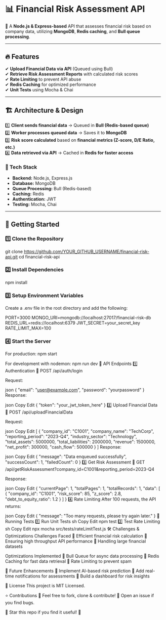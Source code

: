 # 📊 Financial Risk Assessment API  

🚀 A **Node.js & Express-based** API that assesses financial risk based on company data, utilizing **MongoDB**, **Redis caching**, and **Bull queue processing**.  

---

## 🔥 Features  

✔ **Upload Financial Data via API** (Queued using Bull)  
✔ **Retrieve Risk Assessment Reports** with calculated risk scores  
✔ **Rate Limiting** to prevent API abuse  
✔ **Redis Caching** for optimized performance  
✔ **Unit Tests** using Mocha & Chai  

---

## 🏗️ Architecture & Design  

1️⃣ **Client sends financial data** → Queued in **Bull (Redis-based queue)**  
2️⃣ **Worker processes queued data** → Saves it to **MongoDB**  
3️⃣ **Risk score calculated** based on **financial metrics (Z-score, D/E Ratio, etc.)**  
4️⃣ **Data retrieved via API** → Cached in **Redis for faster access**  

### 📌 Tech Stack  
- **Backend:** Node.js, Express.js  
- **Database:** MongoDB  
- **Queue Processing:** Bull (Redis-based)  
- **Caching:** Redis  
- **Authentication:** JWT  
- **Testing:** Mocha, Chai  

---

## 🚀 Getting Started  

### 1️⃣ Clone the Repository  

git clone https://github.com/YOUR_GITHUB_USERNAME/financial-risk-api.git
cd financial-risk-api

### 2️⃣ Install Dependencies
npm install

### 3️⃣ Setup Environment Variables
Create a .env file in the root directory and add the following:

PORT=3000
MONGO_URI=mongodb://localhost:27017/financial-risk-db
REDIS_URL=redis://localhost:6379
JWT_SECRET=your_secret_key
RATE_LIMIT_MAX=100
### 4️⃣ Start the Server
For production:
npm start

For development with nodemon:
npm run dev
📡 API Endpoints
1️⃣ Authentication
🔹 POST /api/auth/login

Request:

json
{ 
  "email": "user@example.com", 
  "password": "yourpassword" 
}
Response:

json
Copy
Edit
{ 
  "token": "your_jwt_token_here" 
}
2️⃣ Upload Financial Data
🔹 POST /api/uploadFinancialData

Request:

json
Copy
Edit
[
  {
    "company_id": "C1001",
    "company_name": "TechCorp",
    "reporting_period": "2023-Q4",
    "industry_sector": "Technology",
    "total_assets": 5000000,
    "total_liabilities": 2000000,
    "revenue": 1500000,
    "net_profit": 300000,
    "cash_flow": 500000
  }
]
Response:

json
Copy
Edit
{
  "message": "Data enqueued successfully",
  "successCount": 1,
  "failedCount": 0
}
3️⃣ Get Risk Assessment
🔹 GET /api/getRiskAssessment?company_id=C1001&reporting_period=2023-Q4

Response:

json
Copy
Edit
{
  "currentPage": 1,
  "totalPages": 1,
  "totalRecords": 1,
  "data": [
    {
      "company_id": "C1001",
      "risk_score": 85,
      "z_score": 2.8,
      "debt_to_equity_ratio": 1.2
    }
  ]
}
4️⃣ Rate Limiting
After 100 requests, the API returns:

json
Copy
Edit
{
  "message": "Too many requests, please try again later."
}
🧪 Running Tests
1️⃣ Run Unit Tests
sh
Copy
Edit
npm test
2️⃣ Test Rate Limiting
sh
Copy
Edit
npx mocha src/tests/rateLimitTest.js
🛠️ Challenges & Optimizations
Challenges Faced
🚧 Efficient financial risk calculation
🚧 Ensuring high throughput API performance
🚧 Handling large financial datasets

Optimizations Implemented
🚀 Bull Queue for async data processing
🚀 Redis Caching for fast data retrieval
🚀 Rate Limiting to prevent spam

🎯 Future Enhancements
🔹 Implement AI-based risk prediction
🔹 Add real-time notifications for assessments
🔹 Build a dashboard for risk insights

📜 License
This project is MIT Licensed.

⭐ Contributions
🔹 Feel free to fork, clone & contribute!
🔹 Open an issue if you find bugs.

💙 Star this repo if you find it useful! 🚀